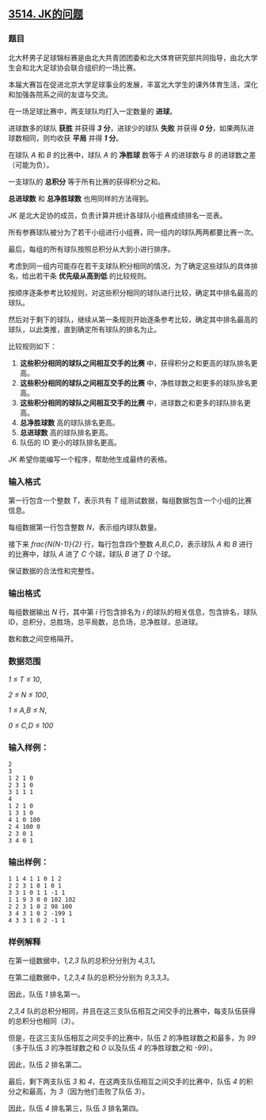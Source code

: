 ## [3514. JK的问题](https://www.acwing.com/problem/content/3517/)

### 题目

北大杯男子足球锦标赛是由北大共青团团委和北大体育研究部共同指导，由北大学生会和北大足球协会联合组织的一场比赛。

本届大赛旨在促进北京大学足球事业的发展，丰富北大学生的课外体育生活，深化和加强各院系之间的友谊与交流。

在一场足球比赛中，两支球队均打入一定数量的 **进球**。

进球数多的球队 **获胜** 并获得 ***3* 分**，进球少的球队 **失败** 并获得 ***0* 分**，如果两队进球数相同，则均收获 **平局** 并得 ***1* 分**。

在球队 *A* 和 *B* 的比赛中，球队 *A* 的 **净胜球** 数等于 *A* 的进球数与 *B* 的进球数之差（可能为负）。

一支球队的 **总积分** 等于所有比赛的获得积分之和。

**总进球数** 和 **总净胜球数** 也用同样的方法得到。

JK 是北大足协的成员，负责计算并统计各球队小组赛成绩排名一览表。

所有参赛球队被分为了若干小组进行小组赛，同一组内的球队两两都要比赛一次。

最后，每组的所有球队按照总积分从大到小进行排序。

考虑到同一组内可能存在若干支球队积分相同的情况，为了确定这些球队的具体排名，给出若干条 **优先级从高到低** 的比较规则。

按顺序逐条参考比较规则，对这些积分相同的球队进行比较，确定其中排名最高的球队。

然后对于剩下的球队，继续从第一条规则开始逐条参考比较，确定其中排名最高的球队，以此类推，直到确定所有球队的排名为止。

比较规则如下：

1. **这些积分相同的球队之间相互交手的比赛** 中，获得积分之和更高的球队排名更高。
2. **这些积分相同的球队之间相互交手的比赛** 中，净胜球数之和更多的球队排名更高。
3. **这些积分相同的球队之间相互交手的比赛** 中，进球数之和更多的球队排名更高。
4. **总净胜球数** 高的球队排名更高。
5. **总进球数** 高的球队排名更高。
6. 队伍的 ID 更小的球队排名更高。

JK 希望你能编写一个程序，帮助他生成最终的表格。

### 输入格式

第一行包含一个整数 *T*，表示共有 *T* 组测试数据，每组数据包含一个小组的比赛信息。

每组数据第一行包含整数 *N*，表示组内球队数量。

接下来 *frac{N(N-1)}{2}* 行，每行包含四个整数 *A,B,C,D*，表示球队 *A* 和 *B* 进行的比赛中，球队 *A* 进了 *C* 个球，球队 *B* 进了 *D* 个球。

保证数据的合法性和完整性。

### 输出格式

每组数据输出 *N* 行，其中第 *i* 行包含排名为 *i* 的球队的相关信息，包含排名，球队 ID，总积分，总胜场，总平局数，总负场，总净胜球，总进球。

数和数之间空格隔开。

### 数据范围

*1 ≤ T ≤ 10*,

*2 ≤ N ≤ 100*,

*1 ≤ A,B ≤ N*,

*0 ≤ C,D ≤ 100*

### 输入样例：

```
2
3
1 2 1 0
2 3 1 0
3 1 1 1
4
1 2 1 0
1 3 1 0
4 1 0 100
2 4 100 0
2 3 0 1
3 4 0 1
```

### 输出样例：

```
1 1 4 1 1 0 1 2
2 2 3 1 0 1 0 1
3 3 1 0 1 1 -1 1
1 1 9 3 0 0 102 102
2 2 3 1 0 2 98 100
3 4 3 1 0 2 -199 1
4 3 3 1 0 2 -1 1
```

### 样例解释

在第一组数据中，*1,2,3* 队的总积分分别为 *4,3,1*。

在第二组数据中，*1,2,3,4* 队的总积分分别为 *9,3,3,3*。

因此，队伍 *1* 排名第一。

*2,3,4* 队的总积分相同，并且在这三支队伍相互之间交手的比赛中，每支队伍获得的总积分也相同（*3*）。

但是，在这三支队伍相互之间交手的比赛中，队伍 *2* 的净胜球数之和最多，为 *99*（多于队伍 *3* 的净胜球数之和 *0* 以及队伍 *4* 的净胜球数之和 *-99*）。

因此，队伍 *2* 排名第二。

最后，剩下两支队伍 *3* 和 *4*，在这两支队伍相互之间交手的比赛中，队伍 *4* 的积分之和最高，为 *3*（因为他们击败了队伍 *3*）。

因此，队伍 *4* 排名第三，队伍 *3* 排名第四。
